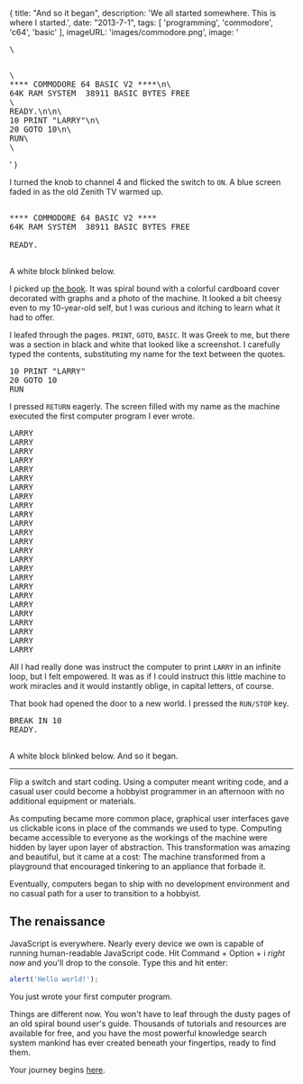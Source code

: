 {
	title: "And so it began",
    description: 'We all started somewhere. This is where I started.',
    date: "2013-7-1",
    tags: [
        'programming',
        'commodore',
        'c64',
        'basic'
    ],
    imageURL: 'images/commodore.png',
    image: '<pre class="code c64 c64_width animate noMargin small">\
<div class="center">\
**** COMMODORE 64 BASIC V2 ****\n\
64K RAM SYSTEM  38911 BASIC BYTES FREE</div>\
READY.\n\n\
10 PRINT "LARRY"\n\
20 GOTO 10\n\
RUN\
<span class="c64_cursor"></span>\
</pre>'
}

I turned the knob to channel 4 and flicked the switch to `ON`. A  blue screen faded in as the old Zenith TV warmed up.

<pre class="code c64 c64_width fade animate">
<div class="center">
**** COMMODORE 64 BASIC V2 ****
64K RAM SYSTEM  38911 BASIC BYTES FREE</div>
READY.
<span class="c64_cursor"></span>
</pre>

A white block blinked below.

I picked up [the book][1]. It was spiral bound with a colorful cardboard cover decorated with graphs and a photo of the machine. It looked a bit cheesy even to my 10-year-old self, but I was curious and itching to learn what it had to offer.

I leafed through the pages. `PRINT`, `GOTO`, `BASIC`. It was Greek to me, but there was a section in black and white that looked like a screenshot. I carefully typed the contents, substituting my name for the text between the quotes.

<pre class="code c64 c64_width">
10 PRINT "LARRY"
20 GOTO 10
RUN
</pre>

I pressed `RETURN` eagerly. The screen filled with my name as the machine executed the first computer program I ever wrote.

<pre class="code c64 c64_width">
LARRY
LARRY
LARRY
LARRY
LARRY
LARRY
LARRY
LARRY
LARRY
LARRY
LARRY
LARRY
LARRY
LARRY
LARRY
LARRY
LARRY
LARRY
LARRY
LARRY
LARRY
LARRY
LARRY
LARRY
<span class="c64_flash">LARRY</span>
</pre>

All I had really done was instruct the computer to print <code>LARRY</code> in an infinite loop, but I felt empowered. It was as if I could instruct this little machine to work miracles and it would instantly oblige, in capital letters, of course.

That book had opened the door to a new world. I pressed the `RUN/STOP` key.

<pre class="code c64 c64_width animate">
BREAK IN 10
READY.
<span class="c64_cursor"></span>
</pre>

A white block blinked below. And so it began.

<hr>

Flip a switch and start coding. Using a computer meant writing code, and a casual user could become a hobbyist programmer in an afternoon with no additional equipment or materials.

As computing became more common place, graphical user interfaces gave us clickable icons in place of the commands we used to type. Computing became accessible to everyone as the workings of the machine were hidden by layer upon layer of abstraction. This transformation was amazing and beautiful, but it came at a cost: The machine transformed from a playground that encouraged tinkering to an appliance that forbade it.

Eventually, computers began to ship with no development environment and no casual path for a user to transition to a hobbyist.

## The renaissance

JavaScript is everywhere. Nearly every device we own is capable of running human-readable JavaScript code. Hit Command + Option + i *right now* and you'll drop to the console. Type this and hit enter:

```javascript
alert('Hello world!');
```

You just wrote your first computer program.

Things are different now. You won't have to leaf through the dusty pages of an old spiral bound user's guide. Thousands of tutorials and resources are available for free, and you have the most powerful knowledge search system mankind has ever created beneath your fingertips, ready to find them.

Your journey begins <a href="https://developer.mozilla.org/en-US/docs/Web/JavaScript/Guide" target="_blank">here</a>.

[1]: http://www.commodore.ca/manuals/c64_users_guide/c64-users_guide.htm

